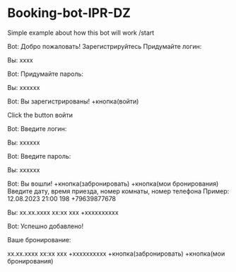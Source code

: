 # Booking-bot-IPR-DZ
Simple example about how this bot will work
/start

Bot:
Добро пожаловать!
Зарегистрируйтесь
Придумайте логин:

Вы:
xxxx

Bot:
Придумайте пароль:

Вы:
xxxxxx

Bot:
Вы зарегистрированы!
+кнопка(войти)

Click the button войти

Bot:
Введите логин:

Вы:
xxxxxx

Bot:
Введите пароль:

Вы:
xxxxxx

Bot:
Вы вошли!
+кнопка(забронировать)
+кнопка(мои бронирования)
Введите дату, время приезда, номер комнаты, номер телефона
Пример:
12.08.2023
21:00
198
+79639877678

Вы:
xx.xx.xxxx
xx:xx
xxx
+xxxxxxxxxx

Bot:
Успешно добавлено!

Ваше бронирование:

xx.xx.xxxx
xx:xx
xxx
+xxxxxxxxxx
+кнопка(забронировать)
+кнопка(мои бронирования)
